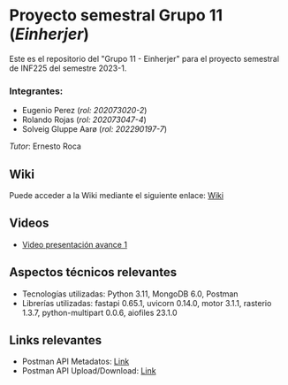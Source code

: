 # Proyecto semestral Grupo 11 (_Einherjer_)

Este es el repositorio del "Grupo 11 - Einherjer" para el proyecto semestral de INF225 del semestre 2023-1.

### Integrantes:

+ Eugenio Perez (_rol: 202073020-2_)
+ Rolando Rojas (_rol: 202073047-4_)
+ Solveig Gluppe Aarø (_rol: 202290197-7_)

*Tutor*: Ernesto Roca

## Wiki
Puede acceder a la Wiki mediante el siguiente enlace: [Wiki](https://gitlab.inf.utfsm.cl/rerojas/inf225-2023-1-grupo-11/-/wikis/home)

## Videos

+ [Video presentación avance 1](https://youtu.be/7ujDk6lHZgQ)


## Aspectos técnicos relevantes
+ Tecnologías utilizadas: Python 3.11, MongoDB 6.0, Postman
+ Librerías utilizadas: fastapi 0.65.1, uvicorn 0.14.0, motor 3.1.1, rasterio 1.3.7, python-multipart 0.0.6, aiofiles 23.1.0

## Links relevantes
+ Postman API Metadatos: [Link](https://www.postman.com/material-candidate-2164988/workspace/5512f175-69c3-4804-832b-cbd051a29c7d/collection/23841665-3ac6a488-61a2-4c29-a8d7-9f4815073989?action=share&creator=23841665)
+ Postman API Upload/Download: [Link](https://www.postman.com/material-candidate-2164988/workspace/5512f175-69c3-4804-832b-cbd051a29c7d/collection/23841665-9fc0ba3f-8db5-49a8-be00-1a68d93a6a97?action=share&creator=23841665)

